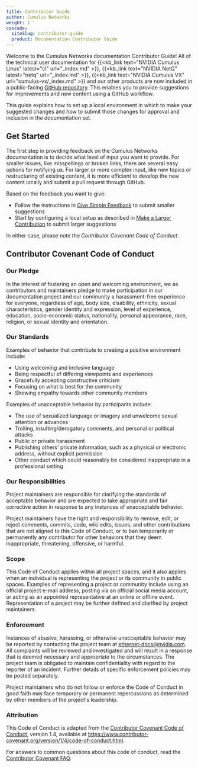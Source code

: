 ```yaml
---
title: Contributor Guide
author: Cumulus Networks
weight: 1
cascade:
  siteSlug: contributor-guide
  product: Documentation Contributor Guide
---
```

Welcome to the Cumulus Networks documentation Contributor Guide!
All of the technical user documentation for {{<kb_link text="NVIDIA Cumulus Linux" latest="cl" url="_index.md" >}},
{{<kb_link text="NVIDIA NetQ" latest="netq" url="_index.md" >}}, {{<kb_link text="NVIDIA Cumulus VX" url="cumulus-vx/_index.md" >}} and our other products are now included in a public-facing [GitHub repository](https://github.com/CumulusNetworks/docs). This enables you to provide suggestions for improvements and new content using a GitHub workflow.

This guide explains how to set up a local environment in which to make your suggested changes and how to submit those changes for approval and inclusion in the documentation set.

## Get Started

The first step in providing feedback on the Cumulus Networks documentation is to decide what level of input you want to provide. For smaller issues, like misspellings or broken links, there are several easy options for notifying us. For larger or more complex input, like new topics or restructuring of existing content, it is more efficient to develop the new content locally and submit a pull request through GitHub.

Based on the feedback you want to give:

- Follow the instructions in [Give Simple Feedback](Give-Simple-Feedback) to submit smaller suggestions
- Start by configuring a local setup as described in [Make a Larger Contribution](Make-a-Larger-Contribution) to submit larger suggestions

In either case, please note the *Contributor Covenant Code of Conduct*.

## Contributor Covenant Code of Conduct

### Our Pledge

In the interest of fostering an open and welcoming environment, we as
contributors and maintainers pledge to make participation in our documentation project and our community a harassment-free experience for everyone, regardless of age, body size, disability, ethnicity, sexual characteristics, gender identity and expression, level of experience, education, socio-economic status, nationality, personal
appearance, race, religion, or sexual identity and orientation.

### Our Standards

Examples of behavior that contribute to creating a positive environment
include:

- Using welcoming and inclusive language
- Being respectful of differing viewpoints and experiences
- Gracefully accepting constructive criticism
- Focusing on what is best for the community
- Showing empathy towards other community members

Examples of unacceptable behavior by participants include:

- The use of sexualized language or imagery and unwelcome sexual attention or
  advances
- Trolling, insulting/derogatory comments, and personal or political attacks
- Public or private harassment
- Publishing others' private information, such as a physical or electronic
  address, without explicit permission
- Other conduct which could reasonably be considered inappropriate in a
  professional setting

### Our Responsibilities

Project maintainers are responsible for clarifying the standards of acceptable
behavior and are expected to take appropriate and fair corrective action in
response to any instances of unacceptable behavior.

Project maintainers have the right and responsibility to remove, edit, or
reject comments, commits, code, wiki edits, issues, and other contributions
that are not aligned to this Code of Conduct, or to ban temporarily or
permanently any contributor for other behaviors that they deem inappropriate,
threatening, offensive, or harmful.

### Scope

This Code of Conduct applies within all project spaces, and it also applies when an individual is representing the project or its community in public spaces. Examples of representing a project or community include using an official project e-mail address, posting via an official social media account, or acting as an appointed representative at an online or offline event. Representation of a project may be further defined and clarified by project maintainers.

### Enforcement

Instances of abusive, harassing, or otherwise unacceptable behavior may be
reported by contacting the project team at [ethernet-docs@nvidia.com](mailto:ethernet-docs@nvidia.com). All complaints will be reviewed and investigated and will result in a response that is deemed necessary and appropriate to the circumstances. The project team is obligated to maintain confidentiality with regard to the reporter of an incident. Further details of specific enforcement policies may be posted separately.

Project maintainers who do not follow or enforce the Code of Conduct in good
faith may face temporary or permanent repercussions as determined by other
members of the project's leadership.

### Attribution

This Code of Conduct is adapted from the [Contributor Covenant Code of Conduct](https://www.contributor-covenant.org), version 1.4, available at https://www.contributor-covenant.org/version/1/4/code-of-conduct.html.

For answers to common questions about this code of conduct, read the
[Contributor Covenant FAQ](https://www.contributor-covenant.org/faq).
